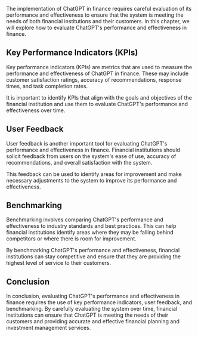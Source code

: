 
The implementation of ChatGPT in finance requires careful evaluation of its performance and effectiveness to ensure that the system is meeting the needs of both financial institutions and their customers. In this chapter, we will explore how to evaluate ChatGPT's performance and effectiveness in finance.

Key Performance Indicators (KPIs)
---------------------------------

Key performance indicators (KPIs) are metrics that are used to measure the performance and effectiveness of ChatGPT in finance. These may include customer satisfaction ratings, accuracy of recommendations, response times, and task completion rates.

It is important to identify KPIs that align with the goals and objectives of the financial institution and use them to evaluate ChatGPT's performance and effectiveness over time.

User Feedback
-------------

User feedback is another important tool for evaluating ChatGPT's performance and effectiveness in finance. Financial institutions should solicit feedback from users on the system's ease of use, accuracy of recommendations, and overall satisfaction with the system.

This feedback can be used to identify areas for improvement and make necessary adjustments to the system to improve its performance and effectiveness.

Benchmarking
------------

Benchmarking involves comparing ChatGPT's performance and effectiveness to industry standards and best practices. This can help financial institutions identify areas where they may be falling behind competitors or where there is room for improvement.

By benchmarking ChatGPT's performance and effectiveness, financial institutions can stay competitive and ensure that they are providing the highest level of service to their customers.

Conclusion
----------

In conclusion, evaluating ChatGPT's performance and effectiveness in finance requires the use of key performance indicators, user feedback, and benchmarking. By carefully evaluating the system over time, financial institutions can ensure that ChatGPT is meeting the needs of their customers and providing accurate and effective financial planning and investment management services.
